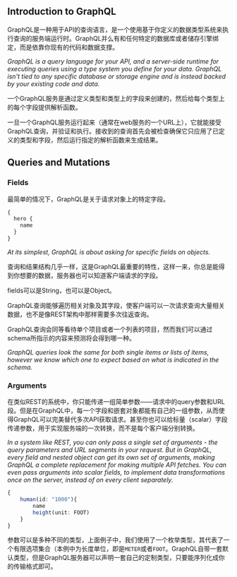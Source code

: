 ## Introduction to GraphQL

GraphQL是一种用于API的查询语言，是一个使用基于你定义的数据类型系统来执行查询的服务端运行时。GraphQL并么有和任何特定的数据库或者储存引擎绑定，而是依靠你现有的代码和数据支撑。

*GraphQL is a query language for your API, and a server-side runtime for executing queries using a type system you define for your data. GraphQL isn't tied to any specific database or storage engine and is instead backed by your existing code and data.*

一个GraphQL服务是通过定义类型和类型上的字段来创建的，然后给每个类型上的每个字段提供解析函数。

一旦一个GraphQL服务运行起来（通常在web服务的一个URL上），它就能接受GraphQL查询，并验证和执行。接收到的查询首先会被检查确保它只应用了已定义的类型和字段，然后运行指定的解析函数来生成结果。

## Queries and Mutations

### Fields

最简单的情况下，GraphQL是关于请求对象上的特定字段。

```typescript
{
  hero {
    name
  }
}
```

*At its simplest, GraphQL is about asking for specific fields on objects.*

查询和结果结构几乎一样，这是GraphQL最重要的特性，这样一来，你总是能得到你想要的数据，服务器也可以知道客户端请求的字段。

fields可以是String，也可以是Object。

GraphQL查询能够遍历相关对象及其字段，使客户端可以一次请求查询大量相关数据，也不是像REST架构中那样需要多次往返查询。

GraphQL查询会同等看待单个项目或者一个列表的项目，然而我们可以通过schema所指示的内容来预测将会得到哪一种。

*GraphQL queries look the same for both single items or lists of items, however we know which one to expect based on what is indicated in the schema.*

### Arguments

在类似REST的系统中，你只能传递一组简单参数——请求中的query参数和URL段。但是在GraphQL中，每一个字段和嵌套对象都能有自己的一组参数，从而使得GraphQL可以完美替代多次API获取请求。甚至你也可以给标量（scalar）字段传递参数，用于实现服务端的一次转换，而不是每个客户端分别转换。

*In a system like REST, you can only pass a single set of arguments - the query parameters and URL segments in your request. But in GraphQL, every field and nested object can get its own set of arguments, making GraphQL a complete replacement for making multiple API fetches. You can even pass arguments into scalar fields, to implement data transformations once on the server, instead of on every client separately.*

```typescript
{
	human(id: "1000"){
		name
		height(unit: FOOT)
	}
}
```

参数可以是多种不同的类型，上面例子中，我们使用了一个枚举类型，其代表了一个有限选项集合（本例中为长度单位，即是`METER`或者`FOOT`。GraphQL自带一套默认类型，但是GraphQL服务器可以声明一套自己的定制类型，只要能序列化成你的传输格式即可。

